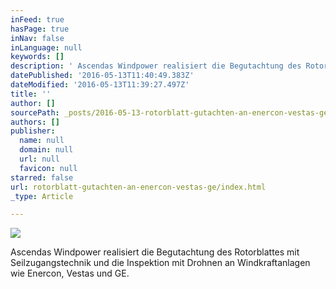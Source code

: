 ```yaml
---
inFeed: true
hasPage: true
inNav: false
inLanguage: null
keywords: []
description: ' Ascendas Windpower realisiert die Begutachtung des Rotorblattes mit Seilzugangstechnik und die Inspektion mit Drohnen an Windkraftanlagen wie Enercon, Vestas und GE. '
datePublished: '2016-05-13T11:40:49.383Z'
dateModified: '2016-05-13T11:39:27.497Z'
title: ''
author: []
sourcePath: _posts/2016-05-13-rotorblatt-gutachten-an-enercon-vestas-ge.md
authors: []
publisher:
  name: null
  domain: null
  url: null
  favicon: null
starred: false
url: rotorblatt-gutachten-an-enercon-vestas-ge/index.html
_type: Article

---
```

![](https://the-grid-user-content.s3-us-west-2.amazonaws.com/ff90014a-a1c2-4713-a099-9449540d5610.jpg)

Ascendas Windpower realisiert die Begutachtung des Rotorblattes mit Seilzugangstechnik und die Inspektion mit Drohnen an Windkraftanlagen wie Enercon, Vestas und GE.